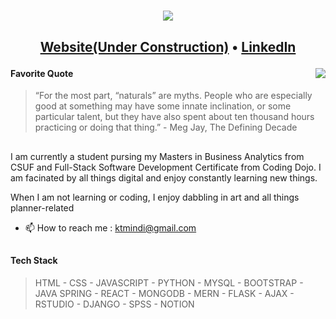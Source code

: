 <!--Header-->
<h1 align="center"><img src="https://user-images.githubusercontent.com/96586932/210133985-21c774bc-f69c-4cbb-9115-fd85853bfd8a.png"></h1>

<h2><p align="center">
  <a href="https://www">Website(Under Construction)</a> •
  <a href="https://www.linkedin.com/in/ktmn/">LinkedIn</a>
</p></h2>
<!--About Section-->
<img align="right" src="https://user-images.githubusercontent.com/96586932/210134145-93da8988-0e1a-483b-9358-682fe3706614.png">
<h4>Favorite Quote</h4>

> “For the most part, “naturals” are myths. People who are especially good at something may have some innate inclination, or some particular talent, but they have also spent about ten thousand hours practicing or doing that thing.” - Meg Jay, The Defining Decade

<h2></h2>

<p>I am currently a student pursing my Masters in Business Analytics from CSUF and Full-Stack Software Development Certificate from Coding Dojo. 
I am facinated by all things digital and enjoy constantly learning new things. </p>

<p>When I am not learning or coding, I enjoy dabbling in art and all things planner-related</p>

- 📫 How to reach me : ktmindi@gmail.com
<h2></h2>
<h4> Tech Stack </h4>

>  HTML - CSS - JAVASCRIPT - PYTHON - MYSQL - BOOTSTRAP - JAVA SPRING - REACT - MONGODB - MERN - FLASK - AJAX - RSTUDIO - DJANGO - SPSS - NOTION
<!---
ktmindi/ktmindi is a ✨ special ✨ repository because its `README.md` (this file) appears on your GitHub profile.
You can click the Preview link to take a look at your changes.
--->
